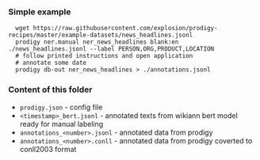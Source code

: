 ### Simple example
  
```
  wget https://raw.githubusercontent.com/explosion/prodigy-recipes/master/example-datasets/news_headlines.jsonl
  prodigy ner.manual ner_news_headlines blank:en ./news_headlines.jsonl --label PERSON,ORG,PRODUCT,LOCATION
  # follow printed instructions and open application
  # annotate some date
  prodigy db-out ner_news_headlines > ./annotations.jsonl
```

### Content of this folder
- `prodigy.json` - config file
- `<timestamp>_bert.jsonl` - annotated texts from wikiann bert model ready for manual labeling
- `annotations_<number>.jsonl` - annotated data from prodigy
- `annotations_<number>.conll` - annotated data from prodigy coverted to conll2003 format